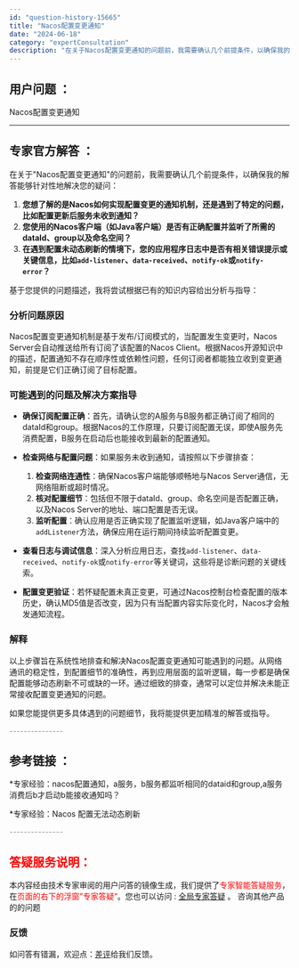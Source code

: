 ```yaml
---
id: "question-history-15665"
title: "Nacos配置变更通知"
date: "2024-06-18"
category: "expertConsultation"
description: "在关于Nacos配置变更通知的问题前，我需要确认几个前提条件，以确保我的解答能够针对性地解决您的疑问：1. **您想了解的是Nacos如何实现配置变更的通知机制，还是遇到了特定的问题，比如配置更新后服务未收到通知？**2. **您使用的Nacos客户端（如Java客户端）是否有正确配置并监听了所需的"
---
```


## 用户问题 ： 
 Nacos配置变更通知  

---------------
## 专家官方解答 ：

在关于"Nacos配置变更通知"的问题前，我需要确认几个前提条件，以确保我的解答能够针对性地解决您的疑问：

1. **您想了解的是Nacos如何实现配置变更的通知机制，还是遇到了特定的问题，比如配置更新后服务未收到通知？**
2. **您使用的Nacos客户端（如Java客户端）是否有正确配置并监听了所需的dataId、group以及命名空间？**
3. **在遇到配置未动态刷新的情境下，您的应用程序日志中是否有相关错误提示或关键信息，比如`add-listener`、`data-received`、`notify-ok`或`notify-error`？**

基于您提供的问题描述，我将尝试根据已有的知识内容给出分析与指导：

### 分析问题原因
Nacos配置变更通知机制是基于发布/订阅模式的，当配置发生变更时，Nacos Server会自动推送给所有订阅了该配置的Nacos Client。根据Nacos开源知识中的描述，配置通知不存在顺序性或依赖性问题，任何订阅者都能独立收到变更通知，前提是它们正确订阅了目标配置。

### 可能遇到的问题及解决方案指导
- **确保订阅配置正确**：首先，请确认您的A服务与B服务都正确订阅了相同的dataId和group。根据Nacos的工作原理，只要订阅配置无误，即使A服务先消费配置，B服务在启动后也能接收到最新的配置通知。

- **检查网络与配置问题**：如果服务未收到通知，请按照以下步骤排查：
  1. **检查网络连通性**：确保Nacos客户端能够顺畅地与Nacos Server通信，无网络阻断或超时情况。
  2. **核对配置细节**：包括但不限于dataId、group、命名空间是否配置正确，以及Nacos Server的地址、端口配置是否无误。
  3. **监听配置**：确认应用是否正确实现了配置监听逻辑，如Java客户端中的`addListener`方法，确保应用在运行期间持续监听配置变更。

- **查看日志与调试信息**：深入分析应用日志，查找`add-listener`、`data-received`、`notify-ok`或`notify-error`等关键词，这些将是诊断问题的关键线索。

- **配置变更验证**：若怀疑配置未真正变更，可通过Nacos控制台检查配置的版本历史，确认MD5值是否改变，因为只有当配置内容实际变化时，Nacos才会触发通知流程。

### 解释
以上步骤旨在系统性地排查和解决Nacos配置变更通知可能遇到的问题。从网络通讯的稳定性，到配置细节的准确性，再到应用层面的监听逻辑，每一步都是确保配置能够动态刷新不可或缺的一环。通过细致的排查，通常可以定位并解决未能正常接收配置变更通知的问题。

如果您能提供更多具体遇到的问题细节，我将能提供更加精准的解答或指导。


<font color="#949494">---------------</font> 


## 参考链接 ：

*专家经验：nacos配置通知，a服务，b服务都监听相同的dataid和group,a服务消费后b才启动b能接收通知吗？ 
 
 *专家经验：Nacos 配置无法动态刷新 


 <font color="#949494">---------------</font> 
 


## <font color="#FF0000">答疑服务说明：</font> 

本内容经由技术专家审阅的用户问答的镜像生成，我们提供了<font color="#FF0000">专家智能答疑服务</font>，在<font color="#FF0000">页面的右下的浮窗”专家答疑“</font>。您也可以访问 : [全局专家答疑](https://answer.opensource.alibaba.com/docs/intro) 。 咨询其他产品的的问题

### 反馈
如问答有错漏，欢迎点：[差评](https://ai.nacos.io/user/feedbackByEnhancerGradePOJOID?enhancerGradePOJOId=15717)给我们反馈。
